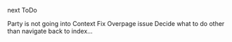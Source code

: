 next ToDo

Party is not going into Context
Fix Overpage issue
Decide what to do other than navigate back to index...
